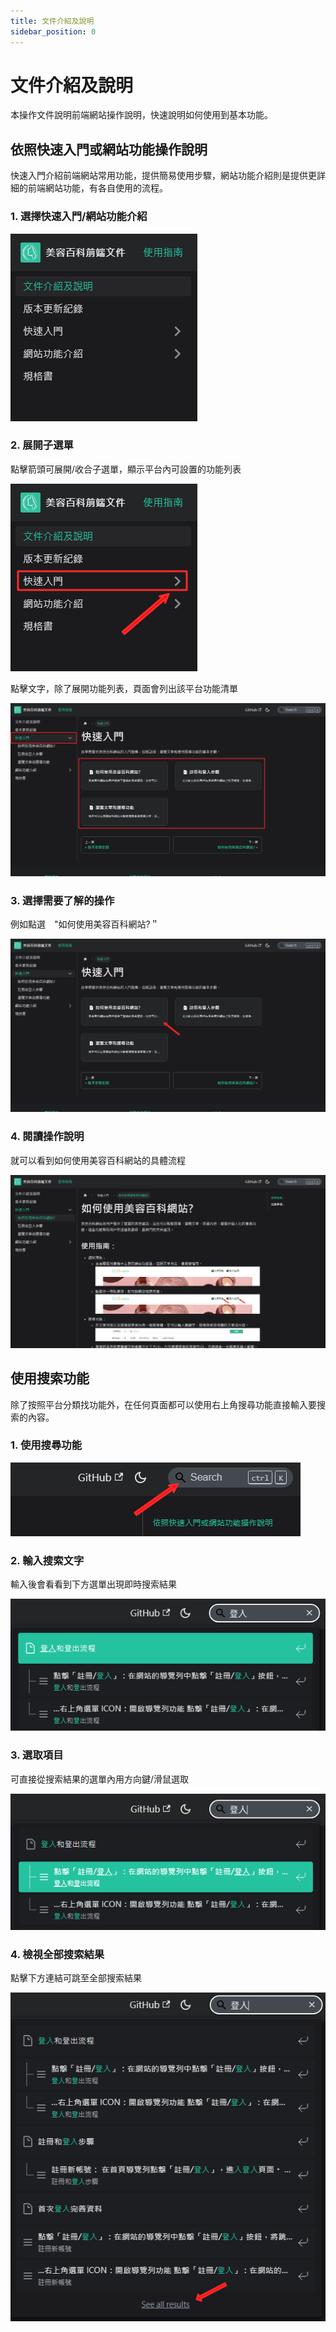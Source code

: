 ```yaml
---
title: 文件介紹及說明
sidebar_position: 0
---
```


# 文件介紹及說明

本操作文件說明前端網站操作說明，快速說明如何使用到基本功能。

## 依照快速入門或網站功能操作說明

快速入門介紹前端網站常用功能，提供簡易使用步驟，網站功能介紹則是提供更詳細的前端網站功能，有各自使用的流程。

### 1. 選擇快速入門/網站功能介紹

![側邊攔](img/frontend-intro-1.png)

### 2. 展開子選單

點擊箭頭可展開/收合子選單，顯示平台內可設置的功能列表

![側邊攔](img/frontend-intro-2.png)

點擊文字，除了展開功能列表，頁面會列出該平台功能清單

![側邊攔](img/frontend-intro-3.png)

### 3. 選擇需要了解的操作

例如點選　"如何使用美容百科網站?＂

![側邊攔](img/frontend-intro-4.png)

### 4. 閱讀操作說明

就可以看到如何使用美容百科網站的具體流程

![側邊攔](img/frontend-intro-5.png)

## 使用搜索功能

除了按照平台分類找功能外，在任何頁面都可以使用右上角搜尋功能直接輸入要搜索的內容。

### 1. 使用搜尋功能

![搜尋功能](img/frontend-intro-search-1.png)

### 2. 輸入搜索文字

輸入後會看看到下方選單出現即時搜索結果

![搜尋功能](img/frontend-intro-search-2.png)

### 3. 選取項目

可直接從搜索結果的選單內用方向鍵/滑鼠選取

![搜尋功能](img/frontend-intro-search-3.png)

### 4. 檢視全部搜索結果

點擊下方連結可跳至全部搜索結果

![搜尋功能](img/frontend-intro-search-4.png)
